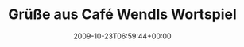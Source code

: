 ---
retweeted: false
source: <a href="http://twitter.com" rel="nofollow">Twitter Web Client</a>
entities:
  hashtags: []
  symbols: []
  user_mentions: []
  urls: []
display_text_range:
- '0'
- '125'
favorite_count: '0'
id_str: '5091368305'
truncated: false
retweet_count: '0'
id: '5091368305'
created_at: Fri Oct 23 06:59:44 +0000 2009
favorited: false
full_text: Grüße aus Café Wendls Wortspielhölle! Vom Brotagonisten, der Ess-Klasse
  und dem RoggStar zum Dahinschmelzen. Bestelle Kaffee.
lang: de
tags:
- pesos:twitter
date: '2009-10-23T06:59:44+00:00'
src: https://twitter.com/bascht/status/5091368305
original_url: https://twitter.com/bascht/status/5091368305
type: twitter_tweet
text: Grüße aus Café Wendls Wortspielhölle! Vom Brotagonisten, der Ess-Klasse und
  dem RoggStar zum Dahinschmelzen. Bestelle Kaffee.
title: Grüße aus Café Wendls Wortspiel

---